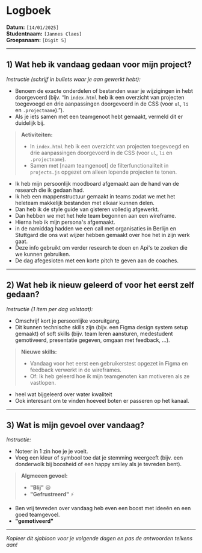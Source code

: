 # Logboek

**Datum:** `[14/01/2025]`  
**Studentnaam:** `[Jannes Claes]`  
**Groepsnaam:** `[Digit 5]`

---

## 1) Wat heb ik vandaag gedaan voor mijn project?

_Instructie (schrijf in bullets waar je aan gewerkt hebt):_

- Benoem de exacte onderdelen of bestanden waar je wijzigingen in hebt doorgevoerd (bijv. “In `index.html` heb ik een overzicht van projecten toegevoegd en drie aanpassingen doorgevoerd in de CSS (voor `ul`, `li` en `.projectname`).”).
- Als je iets samen met een teamgenoot hebt gemaakt, vermeld dit er duidelijk bij.

> **Activiteiten:**
>
> - In `index.html` heb ik een overzicht van projecten toegevoegd en drie aanpassingen doorgevoerd in de CSS (voor `ul`, `li` en `.projectname`).
> - Samen met [naam teamgenoot] de filterfunctionaliteit in `projects.js` opgezet om alleen lopende projecten te tonen.

- Ik heb mijn persoonlijk moodboard afgemaakt aan de hand van de research die ik gedaan had.
- Ik heb een mappenstructuur gemaakt in teams zodat we met het heleteam makkelijk bestanden met elkaar kunnen delen.
- Dan heb ik de style guide van gisteren volledig afgewerkt.
- Dan hebben we met het hele team begonnen aan een wireframe.
- Hierna heb ik mijn persona's afgemaakt.
- in de namiddag hadden we een call met organisaties in Berlijn en Stuttgard die ons wat wijzer hebben gemaakt over hoe het in zijn werk gaat.
- Deze info gebruikt om verder research te doen en Api's te zoeken die we kunnen gebruiken.
- De dag afegesloten met een korte pitch te geven aan de coaches.

---

## 2) Wat heb ik nieuw geleerd of voor het eerst zelf gedaan?

_Instructie (1 item per dag volstaat):_

- Omschrijf kort je persoonlijke vooruitgang.
- Dit kunnen technische skills zijn (bijv. een Figma design system setup gemaakt) of soft skills (bijv. team leren aansturen, medestudent gemotiveerd, presentatie gegeven, omgaan met feedback, ...).

> **Nieuwe skills:**
>
> - Vandaag voor het eerst een gebruikerstest opgezet in Figma en feedback verwerkt in de wireframes.
> - Of: Ik heb geleerd hoe ik mijn teamgenoten kan motiveren als ze vastlopen.

- heel wat bijgeleerd over water kwaliteit
- Ook interesant om te vinden hoeveel boten er passeren op het kanaal.

---

## 3) Wat is mijn gevoel over vandaag?

_Instructie:_

- Noteer in 1 zin hoe je je voelt.
- Voeg een kleur of symbool toe dat je stemming weergeeft (bijv. een donderwolk bij boosheid of een happy smiley als je tevreden bent).

> **Algmeeen gevoel:**
>
> - **"Blij"** :smiley:
> - **"Gefrustreerd"** :zap:

- Ben vrij tevreden over vandaag heb even een boost met ideeên en een goed teamgevoel.
- **"gemotiveerd"**

---

_Kopieer dit sjabloon voor je volgende dagen en pas de antwoorden telkens aan!_
